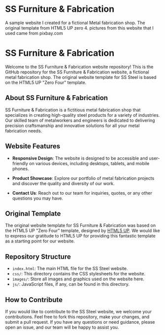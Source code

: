 # SS Furniture & Fabrication
 A sample website I created for a fictional Metal fabrication shop. The original template from HTML5 UP zero 4.
 pictures from this website that I used came from pixbay.com

# SS Furniture & Fabrication



Welcome to the SS Furniture & Fabrication website repository! This is the GitHub repository for the SS Furniture & Fabrication website, a fictional metal fabrication shop. The original website template for SS Steel is based on the HTML5 UP "Zero Four" template.

## About SS Furniture & Fabrication

SS Furniture & Fabrication is a fictitious metal fabrication shop that specializes in creating high-quality steel products for a variety of industries. Our skilled team of metalworkers and engineers is dedicated to delivering precision craftsmanship and innovative solutions for all your metal fabrication needs.

## Website Features

- **Responsive Design**: The website is designed to be accessible and user-friendly on various devices, including desktops, tablets, and mobile phones.

- **Product Showcase**: Explore our portfolio of metal fabrication projects and discover the quality and diversity of our work.

- **Contact Us**: Reach out to our team for inquiries, quotes, or any other questions you may have.

## Original Template

The original website template for SS Furniture & Fabrication was based on the HTML5 UP "Zero Four" template, designed by [HTML5 UP](https://html5up.net/zero-four). We would like to express our gratitude to HTML5 UP for providing this fantastic template as a starting point for our website.

## Repository Structure

- `index.html`: The main HTML file for the SS Steel website.
- `css/`: This directory contains the CSS stylesheets for the website.
- `images/`: Store all images and graphics used on the website here.
- `js/`: JavaScript files, if any, can be found in this directory.

## How to Contribute

If you would like to contribute to the SS Steel website, we welcome your contributions. Feel free to fork this repository, make your changes, and submit a pull request. If you have any questions or need guidance, please open an issue, and our team will be happy to assist you.


 
